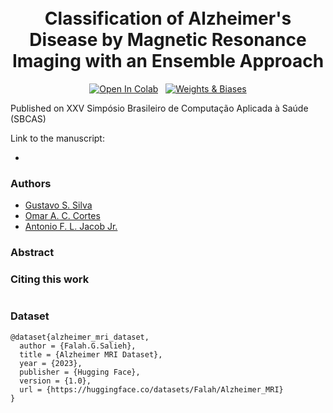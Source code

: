 <h1 align="center">
  <br>
   Classification of Alzheimer's Disease by Magnetic Resonance Imaging with an Ensemble Approach
  <br>
</h1>

<p align="center">
  <a href="YOUR_COLAB_LINK_HERE"><img src="https://colab.research.google.com/assets/colab-badge.svg" alt="Open In Colab"></a>
  &nbsp;
  <a href="YOUR_WANDB_LINK_HERE"><img src="https://img.shields.io/badge/Weights_&_Biases-FFCC33?logo=weightsandbiases&logoColor=black" alt="Weights & Biases"></a>
</p>

Published on XXV Simpósio Brasileiro de Computação Aplicada à Saúde (SBCAS)

Link to the manuscript:

- 

### Authors

- [Gustavo S. Silva]()
- [Omar A. C. Cortes]()
- [Antonio F. L. Jacob Jr.]()

### Abstract


### Citing this work
```

```

### Dataset
```
@dataset{alzheimer_mri_dataset,
  author = {Falah.G.Salieh},
  title = {Alzheimer MRI Dataset},
  year = {2023},
  publisher = {Hugging Face},
  version = {1.0},
  url = {https://huggingface.co/datasets/Falah/Alzheimer_MRI}
}
```

